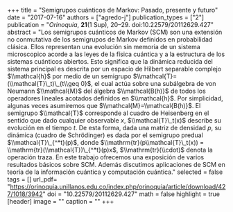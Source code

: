 +++
title = "Semigrupos cuánticos de Markov: Pasado, presente y futuro"
date = "2017-07-16"
authors = ["agredo-j"]
publication_types = ["2"]
publication = "*Orinoquia*, **21**(1 Sup), 20–29. doi:10.22579/20112629.427"
abstract = "Los semigrupos cuánticos de Markov (SCM) son una extensión no conmutativa de los semigrupos de Markov definidos en probabilidad clásica. Ellos representan una evolución sin memoria de un sistema microscopico acorde a las leyes de la física cuántica y a la estructura de los sistemas cuánticos abiertos. Esto significa que la dinámica reducida del sistema principal es descrita por un espacio de Hilbert separable complejo $\\mathcal{h}$ por medio de un semigrupo $\\mathcal{T}=(\\mathcal{T}\_t)\_{t\\geq 0}$, el cual actúa sobre una subálgebra de von Neumann $\\mathcal{M}$ del álgebra $\\mathcal{B(h)}$ de todos los operadores lineales acotados definidos en $\\mathcal{h}$. Por simplicidad, algunas veces asumiremos que $\\mathcal{M}=\\mathcal{B(h)}$. El semigrupo $\\mathcal{T}$ corresponde al cuadro de Heisenberg en el sentido que dado cualquier observable $x$, $\\mathcal{T}\_t(x)$ describe su evolución en el tiempo $t$. De esta forma, dada una matriz de densidad $p$, su dinámica (cuadro de Schrödinger) es dada por el semigrupo predual $\\mathcal{T}\_{^*t}(p)$, donde $\\mathrm{tr}(p\\mathcal{T}\_t(x)) = \\mathrm{tr}(\\mathcal{T})\_{^*t}(p)x$, $\\mathrm{tr}(\\cdot)$ denota la operación traza. En este trabajo ofrecemos una exposición de varios resultados básicos sobre SCM. Además discutimos aplicaciones de SCM en teoría de la información cuántica y computación cuántica."
selected = false
tags = []
url_pdf= "https://orinoquia.unillanos.edu.co/index.php/orinoquia/article/download/427/1018/3942"
doi = "10.22579/20112629.427"
math = false
highlight = true
[header]
image = ""
caption = ""
+++
